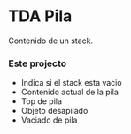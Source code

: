 # TDA Pila

Contenido de un stack.

### Este projecto

  - Indica si el stack esta vacio
  - Contenido actual de la pila
  - Top de pila
  - Objeto desapilado 
  - Vaciado de pila
